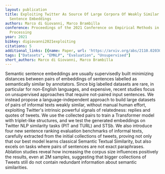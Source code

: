 ```yaml
---
layout: publication
title: Exploiting Twitter As Source Of Large Corpora Of Weakly Similar Pairs For Semantic
  Sentence Embeddings
authors: Marco di Giovanni, Marco Brambilla
conference: Proceedings of the 2021 Conference on Empirical Methods in Natural Language
  Processing
year: 2021
bibkey: digiovanni2021exploiting
citations: 5
additional_links: [{name: Paper, url: 'https://arxiv.org/abs/2110.02030'}]
tags: ["Datasets", "EMNLP", "Evaluation", "Unsupervised"]
short_authors: Marco di Giovanni, Marco Brambilla
---
```

Semantic sentence embeddings are usually supervisedly built minimizing
distances between pairs of embeddings of sentences labelled as semantically
similar by annotators. Since big labelled datasets are rare, in particular for
non-English languages, and expensive, recent studies focus on unsupervised
approaches that require not-paired input sentences. We instead propose a
language-independent approach to build large datasets of pairs of informal
texts weakly similar, without manual human effort, exploiting Twitter's
intrinsic powerful signals of relatedness: replies and quotes of tweets. We use
the collected pairs to train a Transformer model with triplet-like structures,
and we test the generated embeddings on Twitter NLP similarity tasks (PIT and
TURL) and STSb. We also introduce four new sentence ranking evaluation
benchmarks of informal texts, carefully extracted from the initial collections
of tweets, proving not only that our best model learns classical Semantic
Textual Similarity, but also excels on tasks where pairs of sentences are not
exact paraphrases. Ablation studies reveal how increasing the corpus size
influences positively the results, even at 2M samples, suggesting that bigger
collections of Tweets still do not contain redundant information about semantic
similarities.